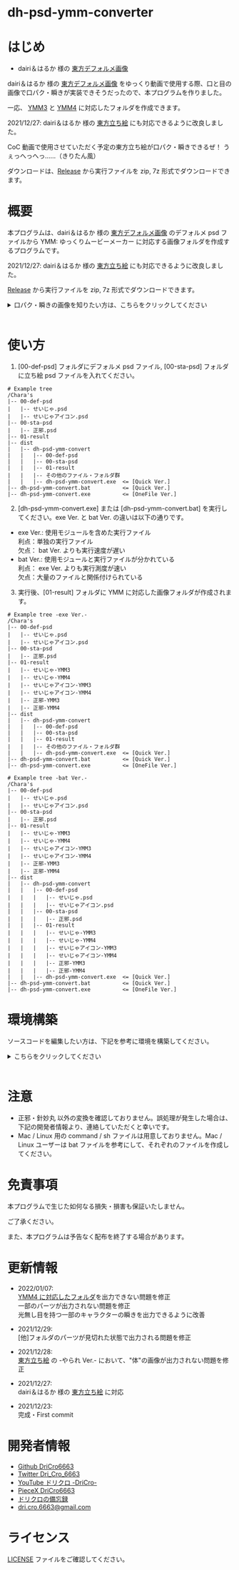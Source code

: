 dh-psd-ymm-converter
=====

# はじめ
* dairi＆はるか 様の [東方デフォルメ画像](https://goo.gl/3G91VJ)

dairi＆はるか 様の [東方デフォルメ画像](https://goo.gl/3G91VJ) をゆっくり動画で使用する際、口と目の画像で口パク・瞬きが実装できそうだったので、本プログラムを作りました。

一応、 [YMM3](https://manjubox.net/ymm3/) と [YMM4](https://manjubox.net/ymm4/) に対応したフォルダを作成できます。

2021/12/27: dairi＆はるか 様の [東方立ち絵](https://seiga.nicovideo.jp/seiga/im3189645) にも対応できるように改良しました。

CoC 動画で使用させていただく予定の東方立ち絵が口パク・瞬きできるぜ！
うぇっへっへっ……（きりたん風）

ダウンロードは、[Release](https://github.com/DriCro6663/dh-psd-ymm-converter/releases) から実行ファイルを zip, 7z 形式でダウンロードできます。

# 概要
本プログラムは、dairi＆はるか 様の [東方デフォルメ画像](https://goo.gl/3G91VJ) のデフォルメ psd ファイルから YMM: ゆっくりムービーメーカー に対応する画像フォルダを作成するプログラムです。

2021/12/27: dairi＆はるか 様の [東方立ち絵](https://seiga.nicovideo.jp/seiga/im3189645) にも対応できるように改良しました。

[Release](https://github.com/DriCro6663/dh-psd-ymm-converter/releases) から実行ファイルを zip, 7z 形式でダウンロードできます。

<details>
    <summary>口パク・瞬きの画像を知りたい方は、こちらをクリックしてください</summary>
    <div>　　

---

| 口パク |  YMM3  |   YMM4   | State |
| :--: | :----: |  :----:  | :---- |
| 口閉じ | 00b.png | 00.0.png | 口が閉じた状態 |
| 小口開け | 00a.png | 00.1.png | 中間フレーム |
| 大口開け | 00.png | 00.png | 口が開いた状態 |

---

| 口パク笑い |  YMM3  |   YMM4   | State |
| :--: | :----: |  :----:  | :---- |
| 口閉じ笑い | 01b.png | 01.0.png | 口が閉じた状態 |
| 小口笑い | 01a.png | 01.1.png | 中間フレーム |
| 大口笑い | 01.png | 01.png | 口が開いた状態 |

---

| 瞬き |  YMM3  |   YMM4   | State |
| :--: | :----: |  :----:  | :---- |
| 閉じ目(下) | 00b.png | 00.0.png | 目が閉じた状態 |
| ジト目 | 00a.png | 00.1.png | 中間フレーム |
| 普通目 | 00.png | 00.png | 目が開いた状態 |

---

</div></details>　　

# 使い方
1. [00-def-psd] フォルダにデフォルメ psd ファイル, [00-sta-psd] フォルダに立ち絵 psd ファイルを入れてください。

```
# Example tree
/Chara's
|-- 00-def-psd
|   |-- せいじゃ.psd
|   |-- せいじゃアイコン.psd
|-- 00-sta-psd
|   |-- 正邪.psd
|-- 01-result
|-- dist
|   |-- dh-psd-ymm-convert
|   |   |-- 00-def-psd
|   |   |-- 00-sta-psd
|   |   |-- 01-result
|   |   |-- その他のファイル・フォルダ群
|   |   |-- dh-psd-ymm-convert.exe  <= [Quick Ver.]
|-- dh-psd-ymm-convert.bat          <= [Quick Ver.]
|-- dh-psd-ymm-convert.exe          <= [OneFile Ver.]
```

2. [dh-psd-ymm-convert.exe] または [dh-psd-ymm-convert.bat] を実行してください。exe Ver. と bat Ver. の違いは以下の通りです。

* exe Ver.: 使用モジュールを含めた実行ファイル <br>
    利点：単独の実行ファイル <br>
    欠点： bat Ver. よりも実行速度が遅い
* bat Ver.: 使用モジュールと実行ファイルが分かれている <br>
    利点： exe Ver. よりも実行測度が速い <br>
    欠点：大量のファイルと関係付けられている

3. 実行後、[01-result] フォルダに YMM に対応した画像フォルダが作成されます。

```
# Example tree -exe Ver.-
/Chara's
|-- 00-def-psd
|   |-- せいじゃ.psd
|   |-- せいじゃアイコン.psd
|-- 00-sta-psd
|   |-- 正邪.psd
|-- 01-result
|   |-- せいじゃ-YMM3
|   |-- せいじゃ-YMM4
|   |-- せいじゃアイコン-YMM3
|   |-- せいじゃアイコン-YMM4
|   |-- 正邪-YMM3
|   |-- 正邪-YMM4
|-- dist
|   |-- dh-psd-ymm-convert
|   |   |-- 00-def-psd
|   |   |-- 00-sta-psd
|   |   |-- 01-result
|   |   |-- その他のファイル・フォルダ群
|   |   |-- dh-psd-ymm-convert.exe  <= [Quick Ver.]
|-- dh-psd-ymm-convert.bat          <= [Quick Ver.]
|-- dh-psd-ymm-convert.exe          <= [OneFile Ver.]

# Example tree -bat Ver.-
/Chara's
|-- 00-def-psd
|   |-- せいじゃ.psd
|   |-- せいじゃアイコン.psd
|-- 00-sta-psd
|   |-- 正邪.psd
|-- 01-result
|   |-- せいじゃ-YMM3
|   |-- せいじゃ-YMM4
|   |-- せいじゃアイコン-YMM3
|   |-- せいじゃアイコン-YMM4
|   |-- 正邪-YMM3
|   |-- 正邪-YMM4
|-- dist
|   |-- dh-psd-ymm-convert
|   |   |-- 00-def-psd
|   |   |   |-- せいじゃ.psd
|   |   |   |-- せいじゃアイコン.psd
|   |   |-- 00-sta-psd
|   |   |   |-- 正邪.psd
|   |   |-- 01-result
|   |   |   |-- せいじゃ-YMM3
|   |   |   |-- せいじゃ-YMM4
|   |   |   |-- せいじゃアイコン-YMM3
|   |   |   |-- せいじゃアイコン-YMM4
|   |   |   |-- 正邪-YMM3
|   |   |   |-- 正邪-YMM4
|   |   |-- dh-psd-ymm-convert.exe  <= [Quick Ver.]
|-- dh-psd-ymm-convert.bat          <= [Quick Ver.]
|-- dh-psd-ymm-convert.exe          <= [OneFile Ver.]
```

# 環境構築
ソースコードを編集したい方は、下記を参考に環境を構築してください。

<details>
    <summary>こちらをクリックしてください</summary>
    <div>　　

## 仮想環境構築
Anaconda Ver.
```
# create virtual env: python ver. 3.8 or higher
conda create --name exepy python=3.8
    - or -
conda create -n pyins

# Active virtual env
conda activate [venv-name]
```

## 使用モジュール

* os            : 標準ライブラリ
* re            : 標準ライブラリ
* shutil        : 標準ライブラリ
* numpy         : 計算拡張ライブラリ
* Pillow        : 画像処理ライブラリ
* psd_tools     : Photoshop: psd ファイル処理ライブラリ
* pyinstaller   : py -> exe に使用

```
conda install -y -c anaconda numpy pillow
conda install -y -c conda-forge pyinstaller
conda install -y -c auto psd-tools
    - or -
pip install numpy pyinstaller psd-tools Pillow
```

プロキシ設定が必要な方は、下記を参考に設定してください。
```
# windows
# if you need to use proxy, please set proxy setting.
set HTTP_PROXY=http://<userid>:<password>@<server-address>:<port>
set HTTPS_PROXY=http://<userid>:<password>@<server-address>:<port>

# example
set HTTP_PROXY=http://proxy.example.com:8080
set HTTPS_PROXY=http://proxy.example.com:8080

# check proxy
echo %HTTP_PROXY%
echo %HTTPS_PROXY%
```

## py -> exe
```
# Example
pyinstaller dh-psd-ymm-convert.py --onefile --clean --icon ./Resource/YMM_logo.ico

"""
    --name          : exe ファイル名の指定
    --onefile       : exe ファイルを１つにまとめる
    --noconsole     : exe 実行時にコンソールの表示を抑制
    --debug all     : デバッグ出力
    --clean         : キャッシュを削除
    --icon          : アイコンファイルのパスを指定

pyinstaller main.py --name [fileName] --onefile --icon [./img/icon.ico] --noconsole --clean
"""
```

</div></details>　　

# 注意

* 正邪・針妙丸 以外の変換を確認しておりません。誤処理が発生した場合は、下記の開発者情報より、連絡していただくと幸いです。
* Mac / Linux 用の command / sh ファイルは用意しておりません。Mac / Linux ユーザーは bat ファイルを参考にして、それぞれのファイルを作成してください。

# 免責事項
本プログラムで生じた如何なる損失・損害も保証いたしません。

ご了承ください。

また、本プログラムは予告なく配布を終了する場合があります。

# 更新情報

* 2022/01/07: <br>
    [YMM4 に対応したフォルダ](https://manjubox.net/ymm4/faq/%E7%AB%8B%E3%81%A1%E7%B5%B5%E6%A9%9F%E8%83%BD/%E5%8B%95%E3%81%8F%E7%AB%8B%E3%81%A1%E7%B5%B5%E7%B4%A0%E6%9D%90%E3%81%AE%E4%BD%9C%E3%82%8A%E6%96%B9/)を出力できない問題を修正 <br>
    一部のパーツが出力されない問題を修正 <br>
    光無し目を持つ一部のキャラクターの瞬きを出力できるように改善

* 2021/12/29: <br>
    [他]フォルダのパーツが見切れた状態で出力される問題を修正

* 2021/12/28: <br>
    [東方立ち絵](https://seiga.nicovideo.jp/seiga/im3189645) の -やられ Ver.- において、"体"の画像が出力されない問題を修正
    
* 2021/12/27: <br>
    dairi＆はるか 様の [東方立ち絵](https://seiga.nicovideo.jp/seiga/im3189645) に対応

* 2021/12/23: <br>
    完成・First commit

# 開発者情報

* [Github DriCro6663](https://github.com/DriCro6663)
* [Twitter Dri_Cro_6663](https://twitter.com/Dri_Cro_6663)
* [YouTube ドリクロ -DriCro-](https://www.youtube.com/channel/UCyWgav9wdiPVjYphB7jrWCQ)
* [PieceX DriCro6663](https://www.piecex.com/users/profile/DriCro6663)
* [ドリクロの備忘録](https://dri-cro-6663.jp/)
* dri.cro.6663@gmail.com

# ライセンス

[LICENSE](./LISENCE) ファイルをご確認してください。